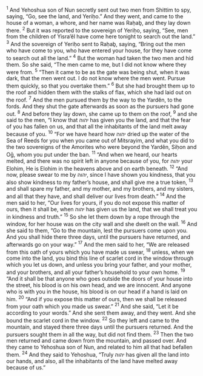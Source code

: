 <sup>1</sup> And Yehoshua son of Nun secretly sent out two men from Shittim to spy, saying, “Go, see the land, and Yeriḥo.” And they went, and came to the house of a woman, a whore, and her name was Raḥaḇ, and they lay down there.
<sup>2</sup> But it was reported to the sovereign of Yeriḥo, saying, “See, men from the children of Yisra’ĕl have come here tonight to search out the land.”
<sup>3</sup> And the sovereign of Yeriḥo sent to Raḥaḇ, saying, “Bring out the men who have come to you, who have entered your house, for they have come to search out all the land.”
<sup>4</sup> But the woman had taken the two men and hid them. So she said, “The men came to me, but I did not know where they were from.
<sup>5</sup> “Then it came to be as the gate was being shut, when it was dark, that the men went out. I do not know where the men went. Pursue them quickly, so that you overtake them.”
<sup>6</sup> But she had brought them up to the roof and hidden them with the stalks of flax, which she had laid out on the roof.
<sup>7</sup> And the men pursued them by the way to the Yardĕn, to the fords. And they shut the gate afterwards as soon as the pursuers had gone out.
<sup>8</sup> And before they lay down, she came up to them on the roof,
<sup>9</sup> and she said to the men, “I know that יהוה has given you the land, and that the fear of you has fallen on us, and that all the inhabitants of the land melt away because of you.
<sup>10</sup> “For we have heard how יהוה dried up the water of the Sea of Reeds for you when you came out of Mitsrayim, and what you did to the two sovereigns of the Amorites who were beyond the Yardĕn, Siḥon and Oḡ, whom you put under the ban.
<sup>11</sup> “And when we heard, our hearts melted, and there was no spirit left in anyone because of you, for יהוה your Elohim, He is Elohim in the heavens above and on earth beneath.
<sup>12</sup> “And now, please swear to me by יהוה, since I have shown you kindness, that you also show kindness to my father’s house, and shall give me a true token,
<sup>13</sup> and shall spare my father, and my mother, and my brothers, and my sisters, and all that they have, and shall deliver our lives from death.”
<sup>14</sup> And the men said to her, “Our lives for yours, if you do not expose this matter of ours, then it shall be, when יהוה has given us the land, that we shall treat you in kindness and truth.”
<sup>15</sup> So she let them down by a rope through the window, for her house was on the city wall and she dwelt on the wall.
<sup>16</sup> And she said to them, “Go to the mountain, lest the pursuers come upon you. And you shall hide there three days, until the pursuers have returned, and afterwards go on your way.”
<sup>17</sup> And the men said to her, “We are released from this oath of yours which you have made us swear,
<sup>18</sup> unless, when we come into the land, you bind this line of scarlet cord in the window through which you let us down, and unless you bring your father, and your mother, and your brothers, and all your father’s household to your own home.
<sup>19</sup> “And it shall be that anyone who goes outside the doors of your house into the street, his blood is on his own head, and we are innocent. And anyone who is with you in the house, his blood is on our head if a hand is laid on him.
<sup>20</sup> “And if you expose this matter of ours, then we shall be released from your oath which you made us swear.”
<sup>21</sup> And she said, “Let it be according to your words.” And she sent them away, and they went. And she bound the scarlet cord in the window.
<sup>22</sup> So they left and came to the mountain, and stayed there three days until the pursuers returned. And the pursuers sought them in all the way, but did not find them.
<sup>23</sup> Then the two men returned and came down from the mountain, and passed over. And they came to Yehoshua son of Nun, and related to him all that had befallen them.
<sup>24</sup> And they said to Yehoshua, “Truly יהוה has given all the land into our hands, and also, all the inhabitants of the land have melted away because of us.”
